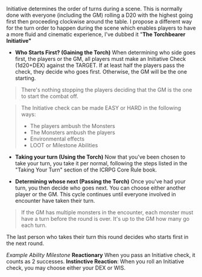Initiative determines the order of turns during a scene. This is normally done with everyone (including the GM) rolling a D20 with the highest going first then proceeding clockwise around the table. I propose a different way for the turn order to happen during the scene which enables players to have a more fluid and cinematic experience, I've dubbed it "**The Torchbearer Initiative"**

- **Who Starts First? (Gaining the Torch)**
When determining who side goes first, the players or the GM, all players must make an Initiative Check (1d20+DEX) against the TARGET. If at least half the  players pass the check, they decide who goes first. Otherwise, the GM will be the one starting.

> There's nothing stopping the players deciding that the GM is the one to start the combat off.

>The Initiative check can be made EASY or HARD in the following ways:
>- The players ambush the Monsters
>- The Monsters ambush the players
>- Environmental  effects
>- LOOT or Milestone Abilities

- **Taking your turn (Using  the Torch)**
Now that you've been chosen to take your turn, you take it per normal, following the steps listed in the "Taking Your Turn" section of the ICRPG Core Rule book.

- **Determining whose next (Passing the Torch)**
Once you've had your turn, you then decide who goes next. You can choose either another player or the GM.  This cycle continues until everyone involved in encounter have taken their turn.

> If the GM has multiple monsters in the encounter, each monster must have a turn before the round is over. It's up to the GM how many go each turn.

The last person who takes their turn this round decides who starts first in the next round.

*Example Ability Milestone*
**Reactionary** When you pass an Initiative check, it counts as 2 successes. 
**Instinctive Reaction**: When you roll an Initiative check, you may choose either your DEX or WIS. 
